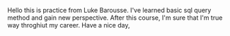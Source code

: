 Hello this is practice from Luke Barousse.
I've learned basic sql query method and gain new perspective.
After this course, I'm sure that I'm true way throghiut my career.
Have a nice day,
